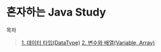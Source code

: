 혼자하는 Java Study
===
목차
> [1. 데이터 타입(DataType)](https://github.com/chae-lyn/java-study-lyn/tree/study/1.DataType)
> [2. 변수와 배열(Variable, Array)](https://github.com/chae-lyn/java-study-lyn/tree/study/2.Variable)